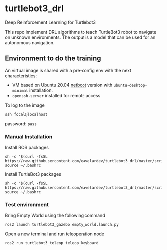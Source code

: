 # turtlebot3_drl
Deep Reinforcement Learning for Turtlebot3

This repo implement DRL algorithms to teach TurtleBot3 robot to navigate on unknown environments. The output is a model that can be used for an autonomous navigation.

## Environment to do the training

An virtual image is shared with a pre-config env with the next characteristics:

- VM based on Ubuntu 20.04 [netboot](http://archive.ubuntu.com/ubuntu/dists/focal-updates/main/installer-amd64/current/legacy-images/netboot/) version with `ubuntu-desktop-minimal` installation.
- `openssh-server` installed for remote access 

To log to the image

```
ssh focal@localhost
```
password: `pass`


### Manual Installation

Install ROS packages
```
sh -c "$(curl -fsSL https://raw.githubusercontent.com/eavelardev/turtlebot3_drl/master/scripts/install_ros.sh)"
source ~/.bashrc
```

Install TurtleBot3 packages
```
sh -c "$(curl -fsSL https://raw.githubusercontent.com/eavelardev/turtlebot3_drl/master/scripts/install_turtlebot3.sh)"
source ~/.bashrc
```

### Test environment

Bring Empty World using the following command
```
ros2 launch turtlebot3_gazebo empty_world.launch.py
```

Open a new terminal and run teleoperation node
```
ros2 run turtlebot3_teleop teleop_keyboard
```
